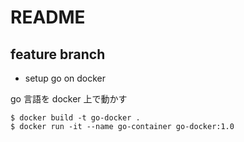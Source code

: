 # README

## feature branch

- setup go on docker

go 言語を docker 上で動かす

```
$ docker build -t go-docker .
$ docker run -it --name go-container go-docker:1.0
```
